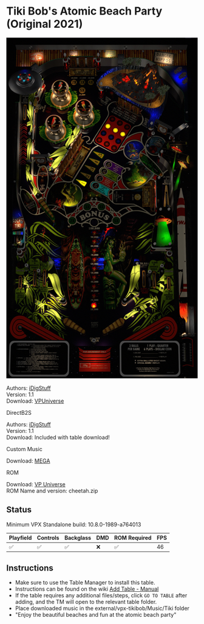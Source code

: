 # Tiki Bob's Atomic Beach Party (Original 2021)

![Table Preview](../../images/vpx-TikiBob-preview.jpg)

Authors: [iDigStuff](https://vpuniverse.com/profile/29753-idigstuff/)  
Version: 1.1  
Download: [VPUniverse](https://vpuniverse.com/files/file/7143-tiki-bobs-atomic-beach-party-original-theme-2021/)

DirectB2S

Authors: [iDigStuff](https://vpuniverse.com/profile/29753-idigstuff/)  
Version: 1.1  
Download: Included with table download!

Custom Music

Download: [MEGA](https://mega.nz/folder/5Bp2TIpQ#RyB2iGHyGuOxHuxUh3iEgQ)

ROM

Download: [VP Universe](https://vpuniverse.com/files/file/1661-cheetahzip/)  
ROM Name and version: cheetah.zip

## Status 

Minimum VPX Standalone build: 10.8.0-1989-a764013

| Playfield | Controls | Backglass | DMD | ROM Required | FPS | 
|-----------|----------|-----------|-----|--------------|-----|
| :white_check_mark: | :white_check_mark: | :white_check_mark: | :x: | :white_check_mark: | 46 |

## Instructions

- Make sure to use the Table Manager to install this table.
- Instructions can be found on the wiki [Add Table - Manual](https://github.com/LegendsUnchained/vpx-standalone-alp4k/wiki/%5B04%5D-%F0%9F%A7%A1-TM-%E2%80%90-Other-Features#add-table---manual)
- If the table requires any additional files/steps, click `GO TO TABLE` after adding, and the TM will open to the relevant table folder.
- Place downloaded music in the external/vpx-tikibob/Music/Tiki folder
- "Enjoy the beautiful beaches and fun at the atomic beach party"

